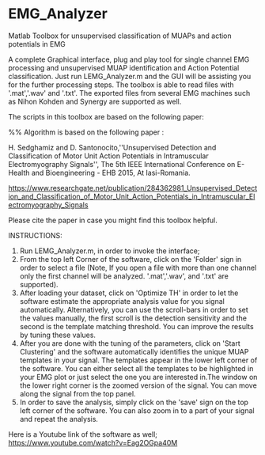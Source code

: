 # EMG_Analyzer
Matlab Toolbox for unsupervised classification of MUAPs and action potentials in EMG

 A complete Graphical interface, plug and play tool for single channel EMG processing and unsupervised MUAP identification and Action Potential classification. Just run LEMG_Analyzer.m and the GUI will be assisting you for the further processing steps. The toolbox is able to read files with '.mat','.wav' and '.txt'. The exported files from several EMG machines such as Nihon Kohden and Synergy are supported as well.
 
The scripts in this toolbox are based on the following paper:

%% Algorithm is based on the following paper :

H. Sedghamiz and D. Santonocito,''Unsupervised Detection and Classification of Motor Unit Action Potentials in Intramuscular Electromyography Signals'', The 5th IEEE International Conference on E-Health and Bioengineering - EHB 2015, At Iasi-Romania.

https://www.researchgate.net/publication/284362981_Unsupervised_Detection_and_Classification_of_Motor_Unit_Action_Potentials_in_Intramuscular_Electromyography_Signals

Please cite the paper in case you might find this toolbox helpful.

INSTRUCTIONS: 
1. Run LEMG_Analyzer.m, in order to invoke the interface; 
2. From the top left Corner of the software, click on the 'Folder' sign in order to select a file (Note, If you open a file with more than one channel only the first channel will be analyzed. '.mat','.wav', and '.txt' are supported). 
3. After loading your dataset, click on 'Optimize TH' in order to let the software estimate the appropriate analysis value for you signal automatically. Alternatively, you can use the scroll-bars in order to set the values manually, the first scroll is the detection sensitivity and the second is the template matching threshold. You can improve the results by tuning these values. 
4. After you are done with the tuning of the parameters, click on 'Start Clustering' and the software automatically identifies the unique MUAP templates in your signal. The templates appear in the lower left corner of the software. You can either select all the templates to be highlighted in your EMG plot or just select the one you are interested in.The window on the lower right corner is the zoomed version of the signal. You can move along the signal from the top panel. 
5. In order to save the analysis, simply click on the 'save' sign on the top left corner of the software. You can also zoom in to a part of your signal and repeat the analysis.

Here is a Youtube link of the software as well; 
https://www.youtube.com/watch?v=Eag2OGpa40M
